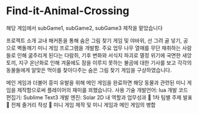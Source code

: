 # Find-it-Animal-Crossing
해당 게임에서 subGame1, subGame2, subGame3 제작을 맡았습니다

프로젝트 소개
교내 해커톤을 통해 숨은 그림 찾기 게임 및 야바위, 선 그려 골 넣기, 공으로 벽돌깨기 미니 게임 프로그램을 개발함.
주요 업무
나무 열매를 무단 채취하는 사람들로 인해 굶주리게 된다는 다람쥐, 기후 변화와 서식지 파괴로 멸정 위기에 국면한 새앙토끼, 지구 온난화로 인해 겨울에도 잠을 이루지 못하는 불곰에 대한 기사를 보고 각각의 동물들에게 알맞은 먹이를 찾아다주는 숨은 그림 찾기 게임을 구상하였습니다.

메인 게임과 더불어 흥미 유발을 위해 메인 게임을 완료하면 해당 동물과 관련된 미니 게임을 제작함으로써 플레이어의 재미를 꾀했습니다.
사용 기술
개발언어: lua
개발 코드 편집기: Sublime Text3
개발 엔진: Solar 2D
내 역할과 업무성과
	1차 팀별 주제 발표
	전체 줄거리 작성
	미니 게임 제작 및 미니 게임과 메인 게임의 병합
